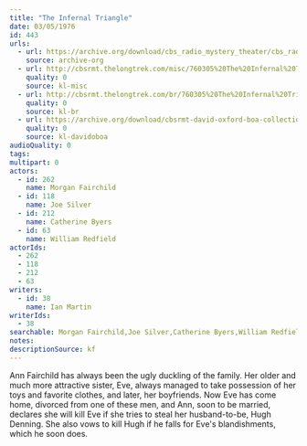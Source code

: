 ```yaml
---
title: "The Infernal Triangle"
date: 03/05/1976
id: 443
urls: 
  - url: https://archive.org/download/cbs_radio_mystery_theater/cbs_radio_mystery_theater-0401-0450.zip/cbs_radio_mystery_theater-0401-0450%2Fcbsrmt_0443_the_infernal_triangle.mp3
    source: archive-org
  - url: http://cbsrmt.thelongtrek.com/misc/760305%20The%20Infernal%20Triangle_KIXI.mp3
    quality: 0
    source: kl-misc
  - url: http://cbsrmt.thelongtrek.com/br/760305%20The%20Infernal%20Triangle%20-%20WOR.mp3
    quality: 0
    source: kl-br
  - url: https://archive.org/download/cbsrmt-david-oxford-boa-collection/CBSRMT-760305-0443-The-Infernal-Triangle-(128-44)_WBBM-JE-{BoA}.mp3
    quality: 0
    source: kl-davidoboa
audioQuality: 0
tags: 
multipart: 0
actors:  
  - id: 262
    name: Morgan Fairchild  
  - id: 118
    name: Joe Silver  
  - id: 212
    name: Catherine Byers  
  - id: 63
    name: William Redfield
actorIds:  
  - 262  
  - 118  
  - 212  
  - 63
writers:  
  - id: 38
    name: Ian Martin
writerIds:  
  - 38
searchable: Morgan Fairchild,Joe Silver,Catherine Byers,William Redfield Ian Martin
notes: 
descriptionSource: kf
---
```

Ann Fairchild has always been the ugly duckling of the family. Her older and much more attractive sister, Eve, always managed to take possession of her toys and favorite clothes, and later, her boyfriends. Now Eve has come home, divorced from one of these men, and Ann, soon to be married, declares she will kill Eve if she tries to steal her husband-to-be, Hugh Denning. She also vows to kill Hugh if he falls for Eve's blandishments, which he soon does.